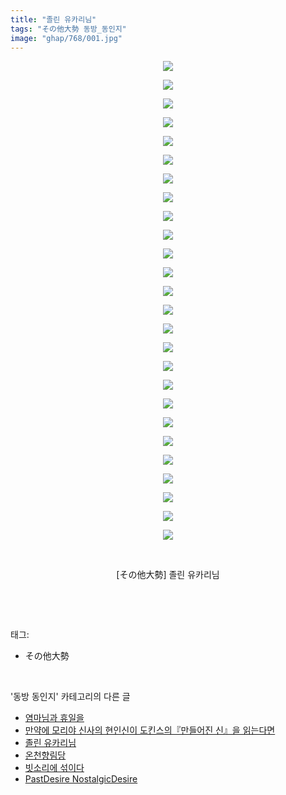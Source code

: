```yaml
---
title: "졸린 유카리님"
tags: "その他大勢 동방_동인지"
image: "ghap/768/001.jpg"
---
```

<div class="article">
<p style="text-align: center; clear: none; float: none;"><img src="{{ site.nasurl }}/ghap/768/001.jpg"/></p>
<p style="text-align: center; clear: none; float: none;"><img src="{{ site.nasurl }}/ghap/768/002.jpg"/></p>
<p style="text-align: center; clear: none; float: none;"><img src="{{ site.nasurl }}/ghap/768/003.jpg"/></p>
<p style="text-align: center; clear: none; float: none;"><img src="{{ site.nasurl }}/ghap/768/004.jpg"/></p>
<p style="text-align: center; clear: none; float: none;"><img src="{{ site.nasurl }}/ghap/768/005.jpg"/></p>
<p style="text-align: center; clear: none; float: none;"><img src="{{ site.nasurl }}/ghap/768/006.jpg"/></p>
<p style="text-align: center; clear: none; float: none;"><img src="{{ site.nasurl }}/ghap/768/007.jpg"/></p>
<p style="text-align: center; clear: none; float: none;"><img src="{{ site.nasurl }}/ghap/768/008.jpg"/></p>
<p style="text-align: center; clear: none; float: none;"><img src="{{ site.nasurl }}/ghap/768/009.jpg"/></p>
<p style="text-align: center; clear: none; float: none;"><img src="{{ site.nasurl }}/ghap/768/010.jpg"/></p>
<p style="text-align: center; clear: none; float: none;"><img src="{{ site.nasurl }}/ghap/768/011.jpg"/></p>
<p style="text-align: center; clear: none; float: none;"><img src="{{ site.nasurl }}/ghap/768/012.jpg"/></p>
<p style="text-align: center; clear: none; float: none;"><img src="{{ site.nasurl }}/ghap/768/013.jpg"/></p>
<p style="text-align: center; clear: none; float: none;"><img src="{{ site.nasurl }}/ghap/768/014.jpg"/></p>
<p style="text-align: center; clear: none; float: none;"><img src="{{ site.nasurl }}/ghap/768/015.jpg"/></p>
<p style="text-align: center; clear: none; float: none;"><img src="{{ site.nasurl }}/ghap/768/016.jpg"/></p>
<p style="text-align: center; clear: none; float: none;"><img src="{{ site.nasurl }}/ghap/768/017.jpg"/></p>
<p style="text-align: center; clear: none; float: none;"><img src="{{ site.nasurl }}/ghap/768/018.jpg"/></p>
<p style="text-align: center; clear: none; float: none;"><img src="{{ site.nasurl }}/ghap/768/019.jpg"/></p>
<p style="text-align: center; clear: none; float: none;"><img src="{{ site.nasurl }}/ghap/768/020.jpg"/></p>
<p style="text-align: center; clear: none; float: none;"><img src="{{ site.nasurl }}/ghap/768/021.jpg"/></p>
<p style="text-align: center; clear: none; float: none;"><img src="{{ site.nasurl }}/ghap/768/022.jpg"/></p>
<p style="text-align: center; clear: none; float: none;"><img src="{{ site.nasurl }}/ghap/768/023.jpg"/></p>
<p style="text-align: center; clear: none; float: none;"><img src="{{ site.nasurl }}/ghap/768/024.jpg"/></p>
<p style="text-align: center; clear: none; float: none;"><img src="{{ site.nasurl }}/ghap/768/025.jpg"/></p>
<p style="text-align: center; clear: none; float: none;"><img src="{{ site.nasurl }}/ghap/768/026.jpg"/></p>
<p style="text-align: center; clear: none; float: none;"><br/></p>
<p style="text-align: center; clear: none; float: none;">[その他大勢] 졸린 유카리님</p>
<p><br/></p>
</div><br/>
<div class="tagTrail">
<p>태그: </p>
<ul>
<li>その他大勢</li>
</ul>
</div><br/>
<div class="another">
<p>'동방 동인지' 카테고리의 다른 글</p>
<ul>
<li><a href="/2016-07-09-ghap_770">염마님과 휴일을</a></li>
<li><a href="/2016-07-09-ghap_769">만약에 모리야 신사의 현인신이 도킨스의『만들어진 신』을 읽는다면</a></li>
<li><a href="/2016-07-09-ghap_768">졸린 유카리님</a></li>
<li><a href="/2016-07-09-ghap_767">온천향림당</a></li>
<li><a href="/2016-07-09-ghap_766">빗소리에 섞이다</a></li>
<li><a href="/2016-07-09-ghap_765">PastDesire NostalgicDesire</a></li>
</ul>
</div><br/>
<div class="cb_module cb_fluid">
<div class="cb_wrt cb_profile">
</div><!-- commentList close -->
</div><br/>
